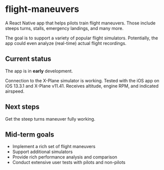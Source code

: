 # flight-maneuvers
A React Native app that helps pilots train flight maneuvers. Those include steeps turns, stalls, emergency landings, and many more.

The goal is to support a variety of popular flight simulators. Potentially, the app could even analyze (real-time) actual flight recordings.

## Current status

The app is in **early** development.

Connection to the X-Plane simulator is working. Tested with the iOS app on iOS 13.3.1 and X-Plane v11.41. Receives altitude, engine RPM, and indicated airspeed. 

## Next steps

Get the steep turns maneuver fully working.

## Mid-term goals

- Implement a rich set of flight maneuvers
- Support additional simulators
- Provide rich performance analysis and comparison
- Conduct extensive user tests with pilots and non-pilots

